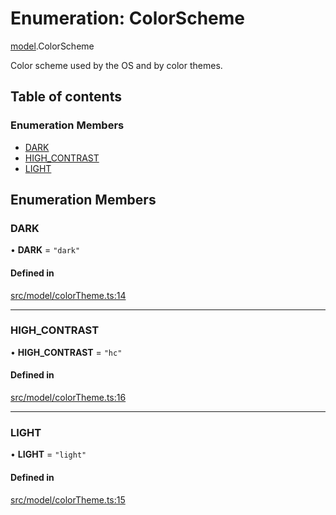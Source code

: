 # Enumeration: ColorScheme

[model](../modules/model.md).ColorScheme

Color scheme used by the OS and by color themes.

## Table of contents

### Enumeration Members

- [DARK](model.ColorScheme.md#dark)
- [HIGH\_CONTRAST](model.ColorScheme.md#high_contrast)
- [LIGHT](model.ColorScheme.md#light)

## Enumeration Members

### DARK

• **DARK** = ``"dark"``

#### Defined in

[src/model/colorTheme.ts:14](https://github.com/mtsdnz/allai-core/blob/5932278/src/model/colorTheme.ts#L14)

___

### HIGH\_CONTRAST

• **HIGH\_CONTRAST** = ``"hc"``

#### Defined in

[src/model/colorTheme.ts:16](https://github.com/mtsdnz/allai-core/blob/5932278/src/model/colorTheme.ts#L16)

___

### LIGHT

• **LIGHT** = ``"light"``

#### Defined in

[src/model/colorTheme.ts:15](https://github.com/mtsdnz/allai-core/blob/5932278/src/model/colorTheme.ts#L15)

